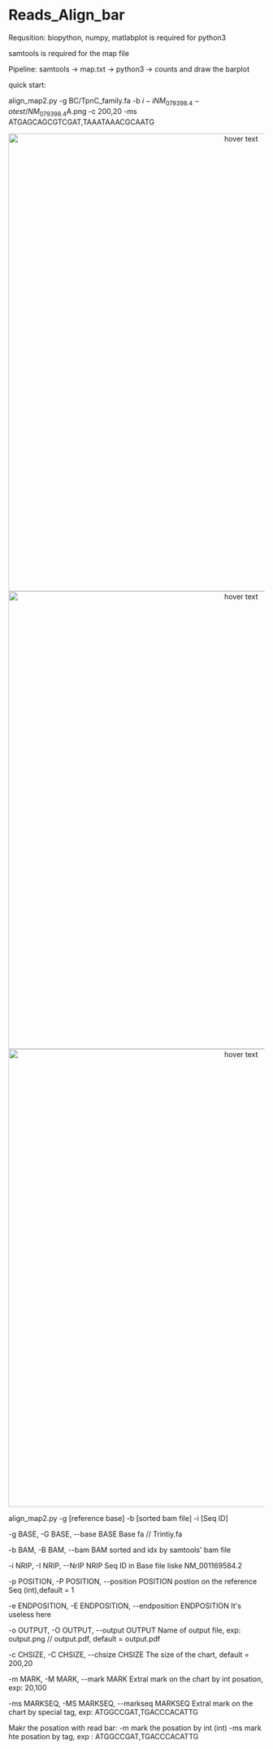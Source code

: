 # Reads_Align_bar

Requsition:
biopython, numpy, matlabplot is required for python3

samtools is required for the map file

Pipeline: samtools -> map.txt -> python3 -> counts and draw the barplot

quick start:

align_map2.py -g BC/TpnC_family.fa -b $i -i  NM_079398.4 -o  test/NM_079398.4$A.png -c 200,20 -ms ATGAGCAGCGTCGAT,TAAATAAACGCAATG

<p align="center">
  <img src="https://github.com/Karobben/Reads_Align_bar/blob/master/Example/NM_001259210.1_1W_IFM2.2.png" width="900" title="hover text">
    <img src="https://github.com/Karobben/Reads_Align_bar/blob/master/Example/NM_001300162.1_1W_IFM1.png" width="900" title="hover text">
    <img src="https://github.com/Karobben/Reads_Align_bar/blob/master/Example/NM_078895.4_1W_IFM2.png" width="900" title="hover text">
</p>

align_map2.py -g [reference base] -b [sorted bam file] -i [Seq ID]



  -g BASE, -G BASE, --base BASE
                        Base fa // Trintiy.fa
                        
  -b BAM, -B BAM, --bam BAM
                        sorted and idx by samtools' bam file
                        
  -i NRIP, -I NRIP, --NrIP NRIP
                        Seq ID in Base file liske NM_001169584.2
                        
  -p POSITION, -P POSITION, --position POSITION
                        postion on the reference Seq (int),default = 1
                        
  -e ENDPOSITION, -E ENDPOSITION, --endposition ENDPOSITION
                        It's useless here
                        
  -o OUTPUT, -O OUTPUT, --output OUTPUT
                        Name of output file, exp: output.png // output.pdf,
                        default = output.pdf
                        
  -c CHSIZE, -C CHSIZE, --chsize CHSIZE
                        The size of the chart, default = 200,20
                        
  -m MARK, -M MARK, --mark MARK
                        Extral mark on the chart by int posation, exp: 20,100

  -ms MARKSEQ, -MS MARKSEQ, --markseq MARKSEQ
                        Extral mark on the chart by special tag, exp:
                        ATGGCCGAT,TGACCCACATTG

Makr the posation with read bar:
-m mark the posation by int (int)
-ms mark hte posation by tag, exp : ATGGCCGAT,TGACCCACATTG
